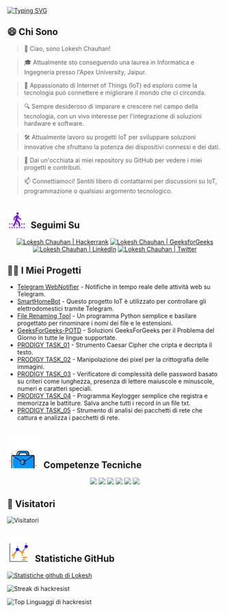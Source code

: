 [![Typing SVG](https://readme-typing-svg.demolab.com?font=Fira+Code&weight=800&size=22&pause=1000&center=true&vCenter=true&width=835&lines=%F0%9F%91%8BCiao+visitatori.+Benvenuti+qui!%F0%9F%91%8B;%F0%9F%9A%80+Creiamo+grandezza+insieme!+%F0%9F%9A%80;%E2%9C%A8+Nel+mondo+della+tecnologia+e+oltre.+%E2%9C%A8)](https://git.io/typing-svg)

## 😄 Chi Sono
> 👋 Ciao, sono Lokesh Chauhan!

> 🎓 Attualmente sto conseguendo una laurea in Informatica e Ingegneria presso l'Apex University, Jaipur.

> 🌟 Appassionato di Internet of Things (IoT) ed esploro come la tecnologia può connettere e migliorare il mondo che ci circonda.

> 🔍 Sempre desideroso di imparare e crescere nel campo della tecnologia, con un vivo interesse per l'integrazione di soluzioni hardware e software.

> 🛠 Attualmente lavoro su progetti IoT per sviluppare soluzioni innovative che sfruttano la potenza dei dispositivi connessi e dei dati.

> 🔭 Dai un'occhiata ai miei repository su GitHub per vedere i miei progetti e contributi.

> 📫 Connettiamoci! Sentiti libero di contattarmi per discussioni su IoT, programmazione o qualsiasi argomento tecnologico.
<!--
<p align="center">
  <a href="https://www.linkedin.com/in/lokeshchauhanapex/"><img src="https://img.shields.io/badge/Linkedin-10000?style=plastic&logo=LinkedIn&logoColor=FFFFFF&labelColor=2A79D7&color=2A79D7" alt="Lokesh Chauhan  | LinkedIn"/></a>
  -->

## ![Seguimi](/icon/follow.svg) Seguimi Su 
<p>
<p align="center">
    <a href="https://www.hackerrank.com/profile/lokeshchauhan"><img src="https://img.shields.io/badge/Hackerrank-100000?style=plastic&logo=hackerrank&logoColor=FFFFFF&labelColor=42BA3D&color=0EA608" alt="Lokesh Chauhan | Hackerrank"/></a>
    <a href="https://auth.geeksforgeeks.org/user/lokeshchauhan"><img src="https://img.shields.io/badge/GeeksforGeeks-100000?style=plastic&logo=geeksforgeeks&logoColor=FFFFFF&labelColor=42BA3D&color=23891F" alt="Lokesh Chauhan | GeeksforGeeks"/></a>
    <a href="https://www.linkedin.com/in/lokeshchauhanapex/"><img src="https://img.shields.io/badge/Linkedin-10000?style=plastic&logo=LinkedIn&logoColor=FFFFFF&labelColor=2A79D7&color=2A79D7" alt="Lokesh Chauhan  | LinkedIn"/></a>
<a href="https://x.com/dev_lokesh_"><img src="https://img.shields.io/badge/Twitter-100000?style=plastic&logo=x&logoColor=ffffff&labelColor=000000&color=0e1525" alt="Lokesh Chauhan | Twitter"/>
    </a>
</p>

## 👨‍💻 I Miei Progetti
* [Telegram WebNotifier](https://github.com/HackResist/Telegram_WebNotifier) - Notifiche in tempo reale delle attività web su Telegram.
* [SmartHomeBot](https://github.com/HackResist/SmartHomeBot) - Questo progetto IoT è utilizzato per controllare gli elettrodomestici tramite Telegram.
* [File Renaming Tool](https://github.com/HackResist/File-Renaming-Tool) - Un programma Python semplice e basilare progettato per rinominare i nomi dei file e le estensioni.
* [GeeksForGeeks-POTD](https://github.com/HackResist/GeeksForGeeks-POTD) - Soluzioni GeeksForGeeks per il Problema del Giorno in tutte le lingue supportate.
* [PRODIGY TASK_01](https://github.com/HackResist/PRODIGY_CS_01) - Strumento Caesar Cipher che cripta e decripta il testo.
* [PRODIGY TASK_02](https://github.com/HackResist/PRODIGY_CS_02) - Manipolazione dei pixel per la crittografia delle immagini.
* [PRODIGY TASK_03](https://github.com/HackResist/PRODIGY_CS_03) - Verificatore di complessità delle password basato su criteri come lunghezza, presenza di lettere maiuscole e minuscole, numeri e caratteri speciali.
* [PRODIGY TASK_04](https://github.com/HackResist/PRODIGY_CS_04) - Programma Keylogger semplice che registra e memorizza le battiture. Salva anche tutti i record in un file txt.
* [PRODIGY TASK_05](https://github.com/HackResist/PRODIGY_CS_05) - Strumento di analisi dei pacchetti di rete che cattura e analizza i pacchetti di rete.

## ![Competenze Tecniche](/icon/Skill.svg) Competenze Tecniche
<p align="center">
  <a href="https://www.open-std.org/JTC1/SC22/WG14/">
    <img src="https://skillicons.dev/icons?i=c" /></a>
  <a href="https://www.oracle.com/java/">
    <img src="https://skillicons.dev/icons?i=java" /></a>
  <a href="https://isocpp.org/">
    <img src="https://skillicons.dev/icons?i=cpp" /></a>
  <a href="https://www.python.org/">
    <img src="https://skillicons.dev/icons?i=py" /></a>
  <a href="https://www.gnu.org/software/bash/">
    <img src="https://skillicons.dev/icons?i=bash" /></a>
  <a href="https://ecma-international.org/publications-and-standards/standards/ecma-262/">
    <img src="https://skillicons.dev/icons?i=js" /></a>
</p>

## 👀 Visitatori
![Visitatori](https://moe-counter.glitch.me/get/@HackResist?theme=rule34)

## ![Statistiche Github](/icon/graph.svg) Statistiche GitHub 
[![Statistiche github di Lokesh](https://github-readme-stats.vercel.app/api?username=HackResist&show_icons=true&theme=dark&count_private=true)](https://github.com/HackResist)

![Streak di hackresist](https://github-readme-streak-stats.herokuapp.com/?user=hackresist&theme=cobalt&hide_border=false)

![Top Linguaggi di hackresist](https://github-readme-stats.vercel.app/api/top-langs/?username=hackresist&theme=cobalt&show_icons=true&hide_border=false&layout=compact)
